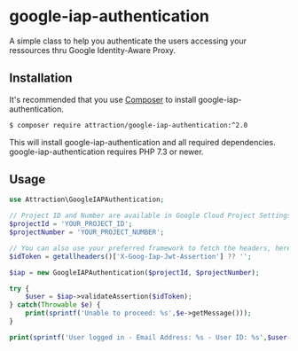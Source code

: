 # google-iap-authentication

A simple class to help you authenticate the users accessing your ressources thru Google Identity-Aware Proxy.

## Installation

It's recommended that you use [Composer](https://getcomposer.org/) to install google-iap-authentication.

```bash
$ composer require attraction/google-iap-authentication:^2.0
```

This will install google-iap-authentication and all required dependencies. google-iap-authentication requires PHP 7.3 or newer.

## Usage

```php
use Attraction\GoogleIAPAuthentication;

// Project ID and Number are available in Google Cloud Project Settings - https://console.cloud.google.com/iam-admin/settings
$projectId = 'YOUR_PROJECT_ID';
$projectNumber = 'YOUR_PROJECT_NUMBER';

// You can also use your preferred framework to fetch the headers, here we use getallheaders() to make it simple.
$idToken = getallheaders()['X-Goog-Iap-Jwt-Assertion'] ?? '';

$iap = new GoogleIAPAuthentication($projectId, $projectNumber);

try {
    $user = $iap->validateAssertion($idToken);
} catch(Throwable $e) {
    print(sprintf('Unable to proceed: %s',$e->getMessage()));
}

print(sprintf('User logged in - Email Address: %s - User ID: %s',$user->emailAddress,$user->userId));
```